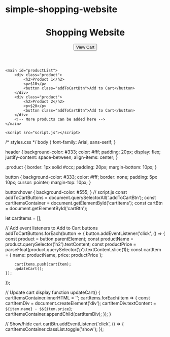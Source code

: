 # simple-shopping-website
<!DOCTYPE html>
<html lang="en">
<head>
    <meta charset="UTF-8">
    <meta name="viewport" content="width=device-width, initial-scale=1.0">
    <title>Shopping Website</title>
    <link rel="stylesheet" href="styles.css">
</head>
<body>
    <header>
        <h1>Shopping Website</h1>
        <button id="cartBtn">View Cart</button>
        <div id="cartItems"></div>
    </header>
    
    <main id="productList">
        <div class="product">
            <h2>Product 1</h2>
            <p>$10</p>
            <button class="addToCartBtn">Add to Cart</button>
        </div>
        <div class="product">
            <h2>Product 2</h2>
            <p>$20</p>
            <button class="addToCartBtn">Add to Cart</button>
        </div>
        <!-- More products can be added here -->
    </main>

    <script src="script.js"></script>
</body>
</html>
/* styles.css */
body {
    font-family: Arial, sans-serif;
}

header {
    background-color: #333;
    color: #fff;
    padding: 20px;
    display: flex;
    justify-content: space-between;
    align-items: center;
}

.product {
    border: 1px solid #ccc;
    padding: 20px;
    margin-bottom: 10px;
}

button {
    background-color: #333;
    color: #fff;
    border: none;
    padding: 5px 10px;
    cursor: pointer;
    margin-top: 10px;
}

button:hover {
    background-color: #555;
}
// script.js
const addToCartButtons = document.querySelectorAll('.addToCartBtn');
const cartItemsContainer = document.getElementById('cartItems');
const cartBtn = document.getElementById('cartBtn');

let cartItems = [];

// Add event listeners to Add to Cart buttons
addToCartButtons.forEach(button => {
    button.addEventListener('click', () => {
        const product = button.parentElement;
        const productName = product.querySelector('h2').textContent;
        const productPrice = parseFloat(product.querySelector('p').textContent.slice(1));
        const cartItem = { name: productName, price: productPrice };

        cartItems.push(cartItem);
        updateCart();
    });
});

// Update cart display
function updateCart() {
    cartItemsContainer.innerHTML = '';
    cartItems.forEach(item => {
        const cartItemDiv = document.createElement('div');
        cartItemDiv.textContent = `${item.name} - $${item.price}`;
        cartItemsContainer.appendChild(cartItemDiv);
    });
}

// Show/hide cart
cartBtn.addEventListener('click', () => {
    cartItemsContainer.classList.toggle('show');
});
